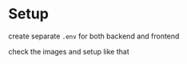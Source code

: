 # Setup

create separate ```.env``` for both backend and frontend

check the images and setup like that